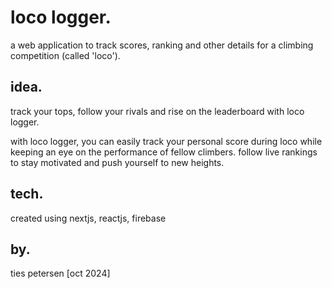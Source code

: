 # loco logger.
a web application to track scores, ranking and other details for a climbing competition (called 'loco').

## idea.
track your tops, follow your rivals and rise on the leaderboard with loco logger.

with loco logger, you can easily track your personal score during loco while keeping an eye on the performance of fellow climbers. follow live rankings to stay motivated and push yourself to new heights.

## tech.
created using nextjs, reactjs, firebase  

## by.
ties petersen
[oct 2024]
